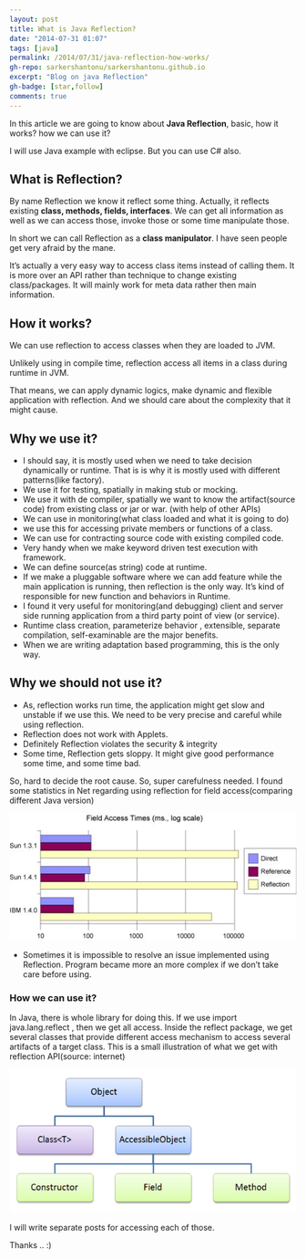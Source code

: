 ```yaml
---
layout: post
title: What is Java Reflection?
date: "2014-07-31 01:07"
tags: [java]
permalink: /2014/07/31/java-reflection-how-works/
gh-repo: sarkershantonu/sarkershantonu.github.io
excerpt: "Blog on java Reflection"
gh-badge: [star,follow]
comments: true
---
```

In this article we are going to know about **Java Reflection**, basic, how it works? how we can use it? 

I will use Java example with eclipse. But you can use C# also.

## What is Reflection?
By name Reflection we know it reflect some thing. Actually, it reflects existing **class, methods, fields, interfaces**. We can get all information as well as we can access those, invoke those or some time manipulate those.  

In short we can call Reflection as a **class manipulator**. I have seen people get very afraid by the mane. 

It’s actually a very easy way to access class items instead of calling them. It is more over an API rather than technique to change existing class/packages. It will mainly work for meta data rather then main information.

## How it works?
We can use reflection to access classes when they are loaded to JVM. 

Unlikely using in compile time, reflection access all items in a class during runtime in JVM. 

That means, we can apply dynamic logics, make dynamic and flexible application with reflection. And we should care about the complexity that it might cause.

## Why we use it?
- I should say, it is mostly used when we need to take decision dynamically or runtime. That is is why it is mostly used with different patterns(like factory).
- We use it for testing, spatially in making stub or mocking.
- We use it with de compiler, spatially we want to know the artifact(source code)  from existing class or jar or war. (with help of other APIs)
- We can use in monitoring(what class loaded and what it is going to do)
- we use this for accessing private members or functions of a class.
- We can use for contracting source code with existing compiled code.
- Very handy when we make keyword driven test execution with framework.
- We can define source(as string) code at runtime.
- If we make a pluggable software where we can add feature while the main application is running, then reflection is the only way. It’s kind of responsible for new function and behaviors in Runtime.
- I found it very useful for monitoring(and debugging) client and server side running application from a third party point of view (or service).
- Runtime class creation, parameterize behavior , extensible, separate compilation, self-examinable are the major benefits.
- When we are writing adaptation based programming, this is the only way.

## Why we should not use it?
- As, reflection works run time, the application might get slow and unstable if we use this. We need to be very precise and careful while using reflection.
- Reflection does not work with Applets.
- Definitely Reflection violates the security & integrity
- Some time, Reflection gets sloppy. It might give good performance some time, and some time bad.

So, hard to decide the root cause. So, super carefulness needed. I found some statistics in Net regarding using reflection for field access(comparing different Java version)

![field-accesses](/images/java/reflection/field-access-time.jpg)

- Sometimes it is impossible to resolve an issue implemented using Reflection.  Program became more an more complex if we don’t take care before using.

### How we can use it?
In Java, there is whole library for doing this. If we use import java.lang.reflect , then we get all access. Inside the reflect package, we get several classes that provide different access mechanism to access several artifacts of a target class. This is a small illustration of what we get with reflection API(source: internet)

![java-reflection-api](/images/java/reflection/object-hierarchi.jpg)

I will write separate posts for accessing each of those.

Thanks .. :) 